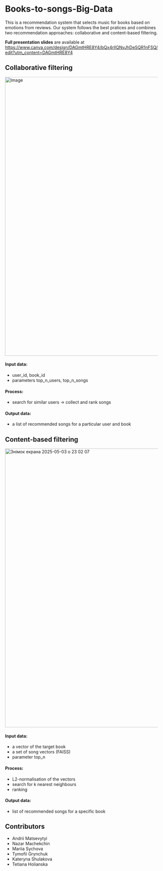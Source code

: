 # Books-to-songs-Big-Data

This is a recommendation system that selects music for books based on emotions from reviews. Our system follows the best pratices and combines two recommendation approaches: collaborative and content-based filtering.

**Full presentation slides** are available at https://www.canva.com/design/DAGmtHRE8Y4/bQx4rllQNvJhDeSQR1nFSQ/edit?utm_content=DAGmtHRE8Y4

## Collaborative filtering

<img width="918" alt="Image" src="https://github.com/user-attachments/assets/dd45172d-b5da-484f-8fa4-d9798b21a776" />

#### Input data:
- user_id, book_id 
- parameters top_n_users, top_n_songs

#### Process:
- search for similar users → collect and rank songs

#### Output data:
- a list of recommended songs for a particular user and book

## Content-based filtering

<img width="918" alt="Знімок екрана 2025-05-03 о 23 02 07" src="https://github.com/user-attachments/assets/bba98926-999f-4d5d-9517-a0e81afc52fc" />

#### Input data:
- a vector of the target book
- a set of song vectors (FAISS)
- parameter top_n

#### Process:
- L2-normalisation of the vectors
- search for k nearest neighbours
- ranking

#### Output data:
- list of recommended songs for a specific book

## Contributors
- Andrii Matsevytyi
- Nazar Machekchin
- Mariia Sychova
- Tymofii Grynchuk
- Kateryna Shulakova
- Tetiana Holianska
